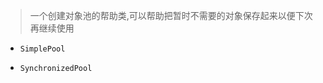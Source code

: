 > 一个创建对象池的帮助类,可以帮助把暂时不需要的对象保存起来以便下次再继续使用

- ```
  SimplePool
  ```

- ```
  SynchronizedPool
  ```

